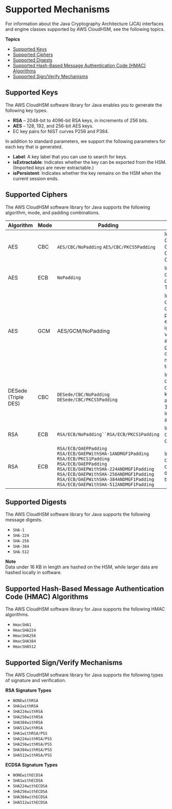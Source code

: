 # Supported Mechanisms<a name="java-lib-supported"></a>

For information about the Java Cryptography Architecture \(JCA\) interfaces and engine classes supported by AWS CloudHSM, see the following topics\. 

**Topics**
+ [Supported Keys](#java-keys)
+ [Supported Ciphers](#java-ciphers)
+ [Supported Digests](#java-digests)
+ [Supported Hash\-Based Message Authentication Code \(HMAC\) Algorithms](#java-mac)
+ [Supported Sign/Verify Mechanisms](#java-sign-verify)

## Supported Keys<a name="java-keys"></a>

The AWS CloudHSM software library for Java enables you to generate the following key types\.
+ **RSA** – 2048\-bit to 4096\-bit RSA keys, in increments of 256 bits\.
+ **AES** – 128, 192, and 256\-bit AES keys\.
+ EC key pairs for NIST curves P256 and P384\.

In addition to standard parameters, we support the following parameters for each key that is generated\.
+ **Label**: A key label that you can use to search for keys\.
+ **isExtractable**: Indicates whether the key can be exported from the HSM\. \(Imported keys are never extractable\.\)
+ **isPersistent**: Indicates whether the key remains on the HSM when the current session ends\.

## Supported Ciphers<a name="java-ciphers"></a>

The AWS CloudHSM software library for Java supports the following algorithm, mode, and padding combinations\.


| Algorithm | Mode | Padding | Notes | 
| --- | --- | --- | --- | 
| AES | CBC |  `AES/CBC/NoPadding` `AES/CBC/PKCS5Padding`  | Implements Cipher\.ENCRYPT\_MODE, Cipher\.DECRYPT\_MODE, Cipher\.WRAP\_MODE, Cipher\.UNWRAP\_MODE\. | 
| AES | ECB | `NoPadding ` | Implements `Cipher.WRAP_MODE` and `Cipher.UNWRAP_MODE`\. Use Transformation AES\. | 
| AES | GCM | AES/GCM/NoPadding | Implements `Cipher.ENCRYPT_MODE` and `Cipher.DECRYPT_MODE`\.When performing AES\-GCM encryption, the HSM ignores the initialization vector \(IV\) in the request and uses an IV that it generates\. When the operation completes, you must call `Cipher.getIV()` to get the IV\. | 
| DESede \(Triple DES\) | CBC |  `DESede/CBC/NoPadding` `DESede/CBC/PKCS5Padding`  |  Implements `Cipher.ENCRYPT_MODE` and `Cipher.DECRYPT_MODE`\. The key generation routines accept a size of 168 or 192 bits\. However, internally, all DESede keys are 192 bits\.  | 
| RSA | ECB | `RSA/ECB/NoPadding``RSA/ECB/PKCS1Padding` | Implements `Cipher.ENCRYPT_MODE` and `Cipher.DECRYPT_MODE`\. | 
| RSA | ECB | `RSA/ECB/OAEPPadding` `RSA/ECB/OAEPWithSHA-1ANDMGF1Padding` `RSA/ECB/PKCS1Padding` `RSA/ECB/OAEPPadding` `RSA/ECB/OAEPWithSHA-224ANDMGF1Padding` `RSA/ECB/OAEPWithSHA-256ANDMGF1Padding` `RSA/ECB/OAEPWithSHA-384ANDMGF1Padding` `RSA/ECB/OAEPWithSHA-512ANDMGF1Padding`  |  Implements `Cipher.ENCRYPT_MODE` and `Cipher.DECRYPT_MODE`\. `OAEPPadding` is `OAEP` with the `SHA-1` padding type\.  | 

## Supported Digests<a name="java-digests"></a>

The AWS CloudHSM software library for Java supports the following message digests\.
+ `SHA-1`
+ `SHA-224`
+ `SHA-256`
+ `SHA-384`
+ `SHA-512`

**Note**  
Data under 16 KB in length are hashed on the HSM, while larger data are hashed locally in software\.

## Supported Hash\-Based Message Authentication Code \(HMAC\) Algorithms<a name="java-mac"></a>

The AWS CloudHSM software library for Java supports the following HMAC algorithms\.
+ `HmacSHA1`
+ `HmacSHA224`
+ `HmacSHA256`
+ `HmacSHA384`
+ `HmacSHA512`

## Supported Sign/Verify Mechanisms<a name="java-sign-verify"></a>

The AWS CloudHSM software library for Java supports the following types of signature and verification\.

**RSA Signature Types**
+ `NONEwithRSA`
+ `SHA1withRSA`
+ `SHA224withRSA`
+ `SHA256withRSA`
+ `SHA384withRSA`
+ `SHA512withRSA`
+ `SHA1withRSA/PSS`
+ `SHA224withRSA/PSS`
+ `SHA256withRSA/PSS`
+ `SHA384withRSA/PSS`
+ `SHA512withRSA/PSS`

**ECDSA Signature Types**
+ `NONEwithECDSA`
+ `SHA1withECDSA`
+ `SHA224withECDSA`
+ `SHA256withECDSA`
+ `SHA384withECDSA`
+ `SHA512withECDSA`